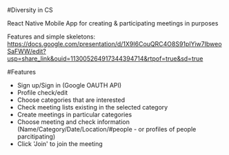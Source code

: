 #Diversity in CS

React Native Mobile App for creating & participating meetings in purposes

Features and simple skeletons: 
https://docs.google.com/presentation/d/1X9I6CouQRC4O8S91pIYiw7IbweoSaFWW/edit?usp=share_link&ouid=113005264917344394714&rtpof=true&sd=true 

#Features
- Sign up/Sign in (Google OAUTH API)
- Profile check/edit
- Choose categories that are interested
- Check meeting lists existing in the selected category
- Create meetings in particular categories
- Choose meeting and check information (Name/Category/Date/Location/#people - or profiles of people parcitipating)
- Click 'Join' to join the meeting